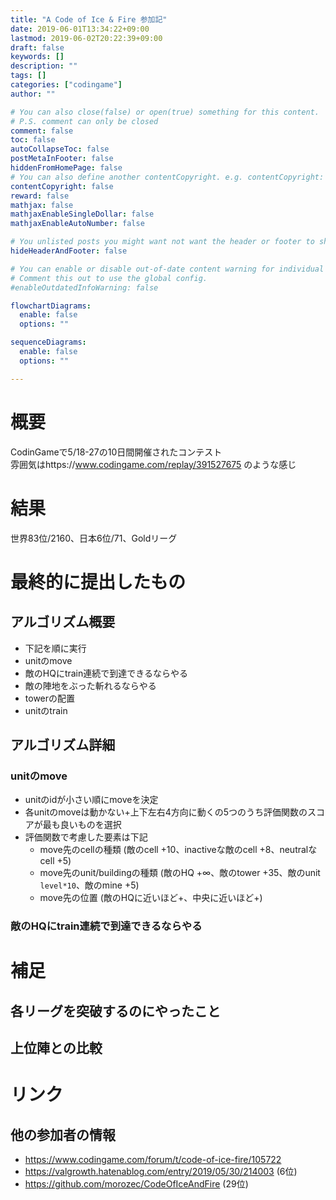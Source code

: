 ```yaml
---
title: "A Code of Ice & Fire 参加記"
date: 2019-06-01T13:34:22+09:00
lastmod: 2019-06-02T20:22:39+09:00
draft: false
keywords: []
description: ""
tags: []
categories: ["codingame"]
author: ""

# You can also close(false) or open(true) something for this content.
# P.S. comment can only be closed
comment: false
toc: false
autoCollapseToc: false
postMetaInFooter: false
hiddenFromHomePage: false
# You can also define another contentCopyright. e.g. contentCopyright: "This is another copyright."
contentCopyright: false
reward: false
mathjax: false
mathjaxEnableSingleDollar: false
mathjaxEnableAutoNumber: false

# You unlisted posts you might want not want the header or footer to show
hideHeaderAndFooter: false

# You can enable or disable out-of-date content warning for individual post.
# Comment this out to use the global config.
#enableOutdatedInfoWarning: false

flowchartDiagrams:
  enable: false
  options: ""

sequenceDiagrams: 
  enable: false
  options: ""

---
```


# 概要
CodinGameで5/18-27の10日間開催されたコンテスト  
雰囲気はhttps://www.codingame.com/replay/391527675 のような感じ


# 結果
世界83位/2160、日本6位/71、Goldリーグ


# 最終的に提出したもの

## アルゴリズム概要
- 下記を順に実行
 - unitのmove
 - 敵のHQにtrain連続で到達できるならやる
 - 敵の陣地をぶった斬れるならやる
 - towerの配置
 - unitのtrain

## アルゴリズム詳細
### unitのmove
- unitのidが小さい順にmoveを決定
- 各unitのmoveは動かない+上下左右4方向に動くの5つのうち評価関数のスコアが最も良いものを選択
- 評価関数で考慮した要素は下記
  - move先のcellの種類 (敵のcell +10、inactiveな敵のcell +8、neutralなcell +5)
  - move先のunit/buildingの種類 (敵のHQ +∞、敵のtower +35、敵のunit `level*10`、敵のmine +5)
  - move先の位置 (敵のHQに近いほど+、中央に近いほど+)

### 敵のHQにtrain連続で到達できるならやる

# 補足
## 各リーグを突破するのにやったこと
## 上位陣との比較

# リンク
## 他の参加者の情報
- https://www.codingame.com/forum/t/code-of-ice-fire/105722
- https://valgrowth.hatenablog.com/entry/2019/05/30/214003 (6位)
- https://github.com/morozec/CodeOfIceAndFire (29位)
